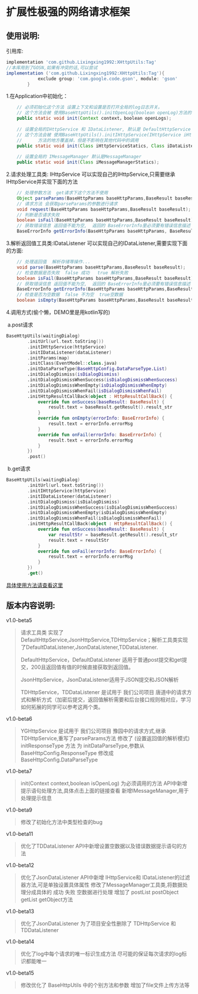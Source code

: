 # 扩展性极强的网络请求框架





## 使用说明:

引用库:

```groovy
implementation 'com.github.Lixingxing1992:XHttpUtils:Tag'
//本库用到了GOSN,如果有冲突的话,可以尝试
implementation ('com.github.Lixingxing1992:XHttpUtils:Tag'){
            exclude group: 'com.google.code.gson', module: 'gson'
        }
```

 1.在Application中初始化：
    
```java
    // 必须初始化这个方法 设置上下文和设置是否打开全局的log日志开关。
    // 这个方法会被 使用BaseHttpUtils().initOpenLog(boolean openLog)方法的地方覆盖掉，但是不影响在其他地方调用时候的log打印
    public static void init(Context context，boolean openLogs);
    
    // 设置全局的IHttpService 和 IDataListener, 默认是 DefaultHttpService 和 DefaultDataListener
    // 这个方法会被 使用BaseHttpUtils().initIHttpService(IHttpService iHttpService) 和 BaseHttpUtils().initIDataListener(IDataListener iDataListenerStatics)
    //      方法的地方覆盖掉，但是不影响在其他代码中的调用
    public static void init(Class iHttpServiceStatics, Class iDataListenerStatics);
    
    // 设置全局的 IMessageManager 默认是MessageManager
    public static void init(Class iMessageManagerStatics);
```

 2.请求处理工具类: IHttpService 可以实现自己的IHttpService,只需要继承IHttpService并实现下面的方法
        
```java
    // 处理参数方法  get请求下这个方法不使用
    Object parseParams(BaseHttpParams baseHttpParams,BaseResult baseResult);
    // 请求方法 会获取parseParams的参数进行请求
    void request(BaseHttpParams baseHttpParams,BaseResult baseResult);
    // 判断是否请求失败
    boolean isFail(BaseHttpParams baseHttpParams,BaseResult baseResult);
    // 获取错误信息 返回值不能为空,  返回的 BaseErrorInfo里必须要有错误信息描述
    BaseErrorInfo getErrorInfo(BaseHttpParams baseHttpParams, BaseResult baseResult);
```

 3.解析返回值工具类:IDataListener 可以实现自己的IDataListener,需要实现下面的方面:

```java
    // 处理返回值  解析存储等操作...
    void parse(BaseHttpParams baseHttpParams,BaseResult baseResult);
    // 检查数据是否失败  false 成功   true 解析失败
    boolean isFail(BaseHttpParams baseHttpParams,BaseResult baseResult);
    // 获取错误信息 返回值不能为空,  返回的 BaseErrorInfo里必须要有错误信息描述
    BaseErrorInfo getErrorInfo(BaseHttpParams baseHttpParams,BaseResult baseResult);
    // 检查是否为空数据  false 不为空  true空数据
    boolean isEmpty(BaseHttpParams baseHttpParams,BaseResult baseResult);
```

 4.调用方式(偷个懒，DEMO里是用kotlin写的)

​	a.post请求​       

```kotlin
BaseHttpUtils(waitingDialog)
        .initUrl(url.text.toString())
        .initIHttpService(httpService)
        .initIDataListener(dataListener)
        .initParams(map)
        .initClass(EventModel::class.java)
        .initDataParseType(BaseHttpConfig.DataParseType.List)
        .initDialogDismiss(isDialogDismiss)
        .initDialogDismissWhenSuccess(isDialogDismissWhenSuccess)
        .initDialogDismissWhenEmpty(isDialogDismissWhenEmpty)
        .initDialogDismissWhenFail(isDialogDismissWhenFail)
        .initHttpResultCallBack(object : HttpResultCallBack() {
            override fun onSuccess(baseResult: BaseResult) {
                result.text = baseResult.getResult().result_str
            }
            override fun onEmpty(errorInfo: BaseErrorInfo) {
                result.text = errorInfo.errorMsg
            }
            override fun onFail(errorInfo: BaseErrorInfo) {
                result.text = errorInfo.errorMsg
            }
        })
        .post()
```

​	b.get请求

```kotlin
BaseHttpUtils(waitingDialog)
        .initUrl(url.text.toString())
        .initIHttpService(httpService)
        .initIDataListener(dataListener)
        .initDialogDismiss(isDialogDismiss)
        .initDialogDismissWhenSuccess(isDialogDismissWhenSuccess)
        .initDialogDismissWhenEmpty(isDialogDismissWhenEmpty)
        .initDialogDismissWhenFail(isDialogDismissWhenFail)
        .initHttpResultCallBack(object : HttpResultCallBack() {
            override fun onSuccess(baseResult: BaseResult) {
                var resultStr = baseResult.getResult().result_str
                result.text = resultStr
            }
            override fun onFail(errorInfo: BaseErrorInfo) {
                result.text = errorInfo.errorMsg
            }
        })
        .get()
```

[具体使用方法请查看这里](https://www.showdoc.cc/BaseHttpUitls "具体使用方法请查看这里")

## 版本内容说明:
v1.0-beta5    
>
>请求工具类 实现了DefaultHttpService,JsonHttpService,TDHttpService；解析工具类实现了DefaultDataListener,JsonDataListener,TDDataListener.
>
>DefaultHttpService，DefaultDataListener 适用于普通post提交和get提交，200且返回值有值的时候直接获取到返回值。
>
>JsonHttpService，JsonDataListener适用于JSON提交和JSON解析
>
>TDHttpService，TDDataListener 是试用于 我们公司项目 唐道中的请求方式和解析方式（加密后提交，返回值解析需要和后台接口规则相对应，学习如何拓展的同学可以参考这两个类。
>

v1.0-beta6
>
>YGHttpService  是试用于 我们公司项目 豫园中的请求方式,继承TDHttpService,重写了parseParams方法
>修改了 (设置返回值的解析模式) initResponseType 方法 
>       为 initDataParseType,参数从BaseHttpConfig.ResponseType 修改成 BaseHttpConfig.DataParseType

v1.0-beta7
>
>init(Context context,boolean isOpenLog) 为必须调用的方法
>API中新增 提示语句处理方法,具体点击上面的链接查看
>新增IMessageManager,用于处理提示信息
>
>

v1.0-beta9
>
>修改了初始化方法中类型检查的bug
>

v1.0-beta11
>
> 优化了TDDataListener
> API中新增设置空数据以及错误数据提示语句的方法
>

v1.0-beta12
>
> 优化了JsonDataListener
> API中新增 IHttpService和 IDataListener的过滤器方法,可是单独设置具体属性
> 修改了MessageManager工具类,将数据处理分成具体的 成功 失败 空数据进行处理
> 增加了 postList postObject getList getObject方法
>

v1.0-beta13
>
> 优化了JsonDataListener
> 为了项目安全性删除了 TDHttpService 和 TDDataListener
>

v1.0-beta14
>
>优化了log中每个请求的唯一标识生成方法 尽可能的保证每次请求的log标识都能唯一
>

v1.0-beta15
>
>修改优化了 BaseHttpUtils 中的个别方法和参数
>增加了file文件上传方法等
>